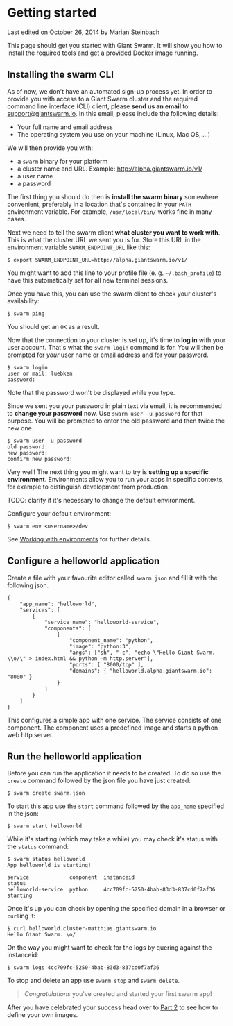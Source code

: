 # Getting started

<p class="lastmod">Last edited on October 26, 2014 by Marian Steinbach</p>

This page should get you started with Giant Swarm. It will show you how to install the required tools and get a provided Docker image running.

## Installing the swarm CLI

As of now, we don't have an automated sign-up process yet. In order to provide you with access to a Giant Swarm cluster and the required command line interface (CLI) client, please __send us an email__ to [support@giantswarm.io](mailto:support@giantswarm.io). In this email, please include the following details:

 * Your full name and email address
 * The operating system you use on your machine (Linux, Mac OS, ...)

We will then provide you with:

  * a `swarm` binary for your platform
  * a cluster name and URL. Example: http://alpha.giantswarm.io/v1/
  * a user name
  * a password

The first thing you should do then is __install the swarm binary__ somewhere convenient, preferably in a location that's contained in your `PATH` environment variable. For example, `/usr/local/bin/` works fine in many cases.

Next we need to tell the swarm client __what cluster you want to work with__. This is what the cluster URL we sent you is for. Store this URL in the environment variable `SWARM_ENDPOINT_URL` like this: 

    $ export SWARM_ENDPOINT_URL=http://alpha.giantswarm.io/v1/

<i class="fa fa-info-circle"></i> You might want to add this line to your profile file (e. g. `~/.bash_profile`) to have this automatically set for all new terminal sessions.

Once you have this, you can use the swarm client to check your cluster's availability:

    $ swarm ping

You should get an `OK` as a result.

Now that the connection to your cluster is set up, it's time to __log in__ with your user account. That's what the `swarm login` command is for. You will then be prompted for *your* user name or email address and for your password.

    $ swarm login
    user or mail: luebken
    password:

Note that the password won't be displayed while you type.

Since we sent you your password in plain text via email, it is recommended to __change your password__ now. Use `swarm user -u password` for that purpose. You will be prompted to enter the old password and then twice the new one.

    $ swarm user -u password
    old password:
    new password:
    confirm new password:

Very well! The next thing you might want to try is __setting up a specific environment__. Environments allow you to run your apps in specific contexts, for example to distinguish development from production.

TODO: clarify if it's necessary to change the default environment.

Configure your default environment:

    $ swarm env <username>/dev

See [Working with environments](reference/env/) for further details.

## Configure a helloworld application

Create a file with your favourite editor called `swarm.json` and fill it with the following json.

    {
        "app_name": "helloworld",
        "services": [
            {
                "service_name": "helloworld-service",
                "components": [
                    {
                        "component_name": "python",
                        "image": "python:3",
                        "args": ["sh", "-c", "echo \"Hello Giant Swarm. \\o/\" > index.html && python -m http.server"],
                        "ports": [ "8000/tcp" ],
                        "domains": { "helloworld.alpha.giantswarm.io": "8000" }
                    }
                ]
            }
        ]
    }

This configures a simple app with one service. The service consists of one component. The component uses a predefined image and starts a python web http server.

## Run the helloworld application

Before you can run the application it needs to be created. To do so use the `create` command followed by the json file you have just created: 

    $ swarm create swarm.json

To start this app use the `start` command followed by the `app_name` specified in the json:

    $ swarm start helloworld

While it's starting (which may take a while) you may check it's status with the `status` command:

    $ swarm status helloworld
    App helloworld is starting!

    service             component  instanceid                            status
    helloworld-service  python     4cc709fc-5250-4bab-83d3-837cd0f7af36  starting

Once it's up you can check by opening the specified domain in a browser or `curl`ing it:
    
    $ curl helloworld.cluster-matthias.giantswarm.io
    Hello Giant Swarm. \o/

On the way you might want to check for the logs by quering against the instanceid:

    $ swarm logs 4cc709fc-5250-4bab-83d3-837cd0f7af36

To stop and delete an app use `swarm stop` and `swarm delete`.

> *Congratulations* you've created and started your first swarm app!

After you have celebrated your success head over to [Part 2](gettingstarted2.md) to see how to define your own images.
